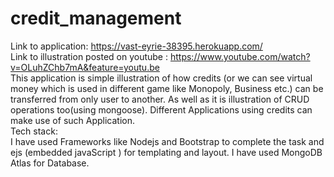 # credit_management
Link to application: https://vast-eyrie-38395.herokuapp.com/  </br>
Link to illustration posted on youtube : https://www.youtube.com/watch?v=OLuhZChb7mA&feature=youtu.be </br>
This application is simple illustration of how credits (or we can see virtual money which is used in different game like Monopoly, Business etc.) can be transferred from only user to another. As well as it is illustration of CRUD operations too(using mongoose). Different Applications using credits can make use of such Application. </br>
Tech stack: </br>
I have used Frameworks like Nodejs and Bootstrap to complete the task and ejs (embedded javaScript ) for templating and layout. I have used MongoDB Atlas for Database.
